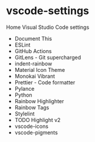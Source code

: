 # vscode-settings

Home Visual Studio Code settings
- Document This
- ESLint
- GitHub Actions
- GitLens - Git supercharged
- indent-rainbow
- Material Icon Theme
- Monokai Vibrant
- Prettier - Code formatter
- Pylance
- Python
- Rainbow Highlighter
- Rainbow Tags
- Stylelint
- TODO Highlight v2
- vscode-icons
- vscode-pigments
